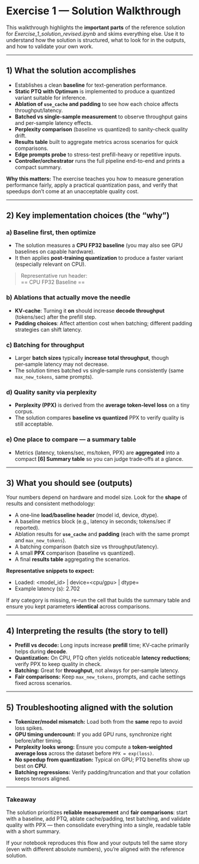 # Exercise 1 — Solution Walkthrough 

This walkthrough highlights the **important parts** of the reference solution for *Exercise_1_solution_revised.ipynb* and skims everything else. Use it to understand how the solution is structured, what to look for in the outputs, and how to validate your own work.

---

## 1) What the solution accomplishes

- Establishes a clean **baseline** for text-generation performance.
- **Static PTQ with Optimum** is implemented to produce a quantized variant suitable for inference.
- **Ablation of `use_cache` and padding** to see how each choice affects throughput/latency.
- **Batched vs single-sample measurement** to observe throughput gains and per-sample latency effects.
- **Perplexity comparison** (baseline vs quantized) to sanity-check quality drift.
- **Results table** built to aggregate metrics across scenarios for quick comparisons.
- **Edge prompts probe** to stress-test prefill-heavy or repetitive inputs.
- **Controller/orchestrator** runs the full pipeline end-to-end and prints a compact summary.

**Why this matters:** The exercise teaches you how to measure generation performance fairly, apply a practical quantization pass, and verify that speedups don’t come at an unacceptable quality cost.

---

## 2) Key implementation choices (the “why”)

### a) Baseline first, then optimize
- The solution measures a **CPU FP32 baseline** (you may also see GPU baselines on capable hardware).  
- It then applies **post‑training quantization** to produce a faster variant (especially relevant on CPU).

> Representative run header:  
> == CPU FP32 Baseline ==

### b) Ablations that actually move the needle
- **KV‑cache**: Turning it **on** should increase **decode throughput** (tokens/sec) after the prefill step.  
- **Padding choices**: Affect attention cost when batching; different padding strategies can shift latency.

### c) Batching for throughput
- Larger **batch sizes** typically **increase total throughput**, though per‑sample latency may not decrease.  
- The solution times batched vs single‑sample runs consistently (same `max_new_tokens`, same prompts).

### d) Quality sanity via perplexity
- **Perplexity (PPX)** is derived from the **average token‑level loss** on a tiny corpus.  
- The solution compares **baseline vs quantized** PPX to verify quality is still acceptable.

### e) One place to compare — a summary table
- Metrics (latency, tokens/sec, ms/token, PPX) are **aggregated** into a compact **[6] Summary table** so you can judge trade‑offs at a glance.

---

## 3) What you should see (outputs)

Your numbers depend on hardware and model size. Look for the **shape** of results and consistent methodology:

- A one‑line **load/baseline header** (model id, device, dtype).  
- A baseline metrics block (e.g., latency in seconds; tokens/sec if reported).  
- Ablation results for **`use_cache`** and **padding** (each with the same prompt and `max_new_tokens`).  
- A batching comparison (batch size vs throughput/latency).  
- A small **PPX** comparison (baseline vs quantized).  
- A final **results table** aggregating the scenarios.

**Representative snippets to expect:**
- Loaded: <model_id> | device=<cpu/gpu> | dtype=<label>
- Example latency (s): 2.702



If any category is missing, re‑run the cell that builds the summary table and ensure you kept parameters **identical** across comparisons.

---

## 4) Interpreting the results (the story to tell)

- **Prefill vs decode:** Long inputs increase **prefill** time; KV‑cache primarily helps during **decode**.  
- **Quantization:** On CPU, PTQ often yields noticeable **latency reductions**; verify PPX to keep quality in check.  
- **Batching:** Great for **throughput**, not always for per‑sample latency.  
- **Fair comparisons:** Keep `max_new_tokens`, prompts, and cache settings fixed across scenarios.

---

## 5) Troubleshooting aligned with the solution

- **Tokenizer/model mismatch:** Load both from the **same** repo to avoid loss spikes.  
- **GPU timing undercount:** If you add GPU runs, synchronize right before/after timing.  
- **Perplexity looks wrong:** Ensure you compute a **token‑weighted average loss** across the dataset before `PPX = exp(loss)`.  
- **No speedup from quantization:** Typical on GPU; PTQ benefits show up best on **CPU**.  
- **Batching regressions:** Verify padding/truncation and that your collation keeps tensors aligned.

---

### Takeaway

The solution prioritizes **reliable measurement** and **fair comparisons**: start with a baseline, add PTQ, ablate cache/padding, test batching, and validate quality with PPX — then consolidate everything into a single, readable table with a short summary.

If your notebook reproduces this flow and your outputs tell the same story (even with different absolute numbers), you’re aligned with the reference solution.
